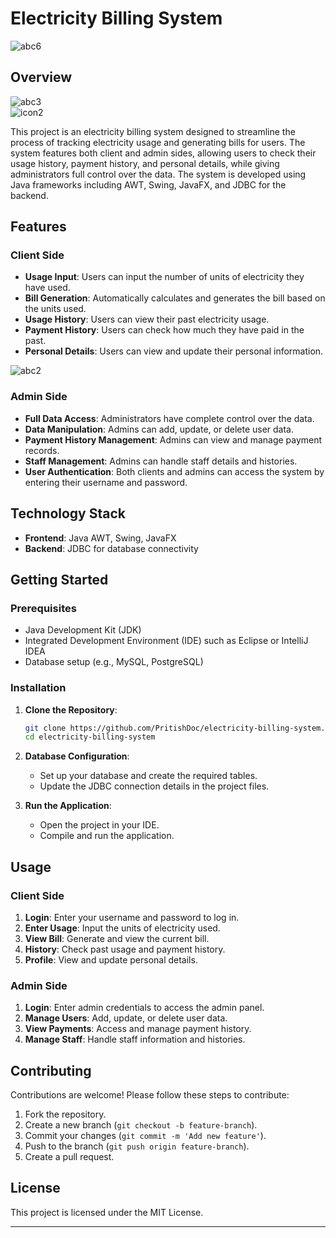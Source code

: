 
# Electricity Billing System
![abc6](https://github.com/PritishDoc/Electricity-Billing-App/assets/141579651/72e72c93-a409-4d2e-ba44-cda5f15b1b7a)
## Overview

![abc3](https://github.com/PritishDoc/Electricity-Billing-App/assets/141579651/ef626f88-d57b-458a-80c2-4f52e32bf9f0)
<br>
![icon2](https://github.com/PritishDoc/Electricity-Billing-App/assets/141579651/73477920-ab49-4ab2-bbfa-1958fe8ec844)

This project is an electricity billing system designed to streamline the process of tracking electricity usage and generating bills for users. The system features both client and admin sides, allowing users to check their usage history, payment history, and personal details, while giving administrators full control over the data. The system is developed using Java frameworks including AWT, Swing, JavaFX, and JDBC for the backend.

## Features

### Client Side
- **Usage Input**: Users can input the number of units of electricity they have used.
- **Bill Generation**: Automatically calculates and generates the bill based on the units used.
- **Usage History**: Users can view their past electricity usage.
- **Payment History**: Users can check how much they have paid in the past.
- **Personal Details**: Users can view and update their personal information.
  
![abc2](https://github.com/PritishDoc/Electricity-Billing-App/assets/141579651/3c7a0bd9-6920-4274-bc41-c43f9b2b1cc5)

### Admin Side
- **Full Data Access**: Administrators have complete control over the data.
- **Data Manipulation**: Admins can add, update, or delete user data.
- **Payment History Management**: Admins can view and manage payment records.
- **Staff Management**: Admins can handle staff details and histories.
- **User Authentication**: Both clients and admins can access the system by entering their username and password.

## Technology Stack

- **Frontend**: Java AWT, Swing, JavaFX
- **Backend**: JDBC for database connectivity

## Getting Started

### Prerequisites
- Java Development Kit (JDK)
- Integrated Development Environment (IDE) such as Eclipse or IntelliJ IDEA
- Database setup (e.g., MySQL, PostgreSQL)

### Installation

1. **Clone the Repository**:
    ```bash
    git clone https://github.com/PritishDoc/electricity-billing-system.git
    cd electricity-billing-system
    ```

2. **Database Configuration**:
    - Set up your database and create the required tables.
    - Update the JDBC connection details in the project files.

3. **Run the Application**:
    - Open the project in your IDE.
    - Compile and run the application.

## Usage

### Client Side
1. **Login**: Enter your username and password to log in.
2. **Enter Usage**: Input the units of electricity used.
3. **View Bill**: Generate and view the current bill.
4. **History**: Check past usage and payment history.
5. **Profile**: View and update personal details.

### Admin Side
1. **Login**: Enter admin credentials to access the admin panel.
2. **Manage Users**: Add, update, or delete user data.
3. **View Payments**: Access and manage payment history.
4. **Manage Staff**: Handle staff information and histories.

## Contributing

Contributions are welcome! Please follow these steps to contribute:

1. Fork the repository.
2. Create a new branch (`git checkout -b feature-branch`).
3. Commit your changes (`git commit -m 'Add new feature'`).
4. Push to the branch (`git push origin feature-branch`).
5. Create a pull request.

## License

This project is licensed under the MIT License.

---

